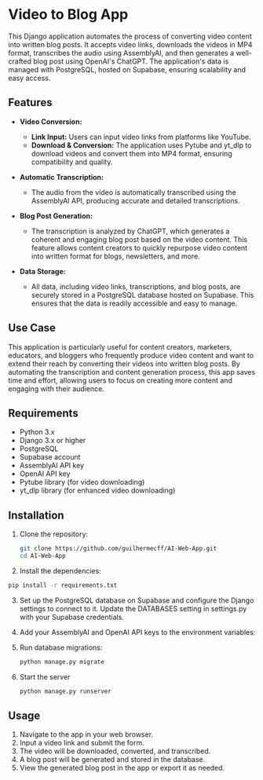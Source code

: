 # Video to Blog App

This Django application automates the process of converting video content into written blog posts. It accepts video links, downloads the videos in MP4 format, transcribes the audio using AssemblyAI, and then generates a well-crafted blog post using OpenAI's ChatGPT. The application's data is managed with PostgreSQL, hosted on Supabase, ensuring scalability and easy access.

## Features

- **Video Conversion:** 
  - **Link Input:** Users can input video links from platforms like YouTube.
  - **Download & Conversion:** The application uses Pytube and yt_dlp to download videos and convert them into MP4 format, ensuring compatibility and quality.
  
- **Automatic Transcription:** 
  - The audio from the video is automatically transcribed using the AssemblyAI API, producing accurate and detailed transcriptions.

- **Blog Post Generation:** 
  - The transcription is analyzed by ChatGPT, which generates a coherent and engaging blog post based on the video content. This feature allows content creators to quickly repurpose video content into written format for blogs, newsletters, and more.

- **Data Storage:**
  - All data, including video links, transcriptions, and blog posts, are securely stored in a PostgreSQL database hosted on Supabase. This ensures that the data is readily accessible and easy to manage.

## Use Case

This application is particularly useful for content creators, marketers, educators, and bloggers who frequently produce video content and want to extend their reach by converting their videos into written blog posts. By automating the transcription and content generation process, this app saves time and effort, allowing users to focus on creating more content and engaging with their audience.

## Requirements

- Python 3.x
- Django 3.x or higher
- PostgreSQL
- Supabase account
- AssemblyAI API key
- OpenAI API key
- Pytube library (for video downloading)
- yt_dlp library (for enhanced video downloading)

## Installation

1. Clone the repository:
   ```bash
   git clone https://github.com/guilhermecff/AI-Web-App.git
   cd AI-Web-App

2. Install the dependencies:
  ```bash
  pip install -r requirements.txt
  ```

3. Set up the PostgreSQL database on Supabase and configure the Django settings to connect to it. Update the DATABASES setting in settings.py with your Supabase credentials.

4. Add your AssemblyAI and OpenAI API keys to the environment variables:

5. Run database migrations:
   ```bash
   python manage.py migrate

6. Start the server
   ```bash
   python manage.py runserver

## Usage

1. Navigate to the app in your web browser.
2. Input a video link and submit the form.
3. The video will be downloaded, converted, and transcribed.
4. A blog post will be generated and stored in the database.
5. View the generated blog post in the app or export it as needed.


